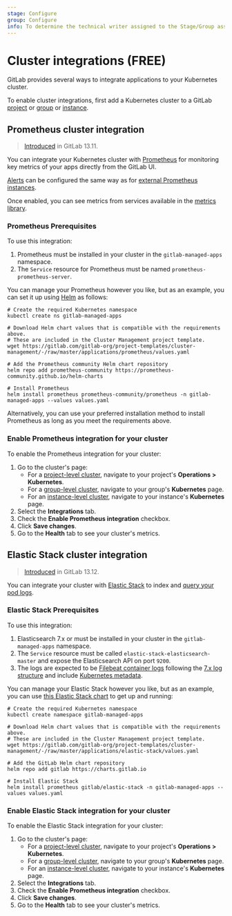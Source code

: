 ```yaml
---
stage: Configure
group: Configure
info: To determine the technical writer assigned to the Stage/Group associated with this page, see https://about.gitlab.com/handbook/engineering/ux/technical-writing/#assignments
---
```


# Cluster integrations **(FREE)**

GitLab provides several ways to integrate applications to your
Kubernetes cluster.

To enable cluster integrations, first add a Kubernetes cluster to a GitLab
[project](../project/clusters/add_remove_clusters.md) or
[group](../group/clusters/index.md#group-level-kubernetes-clusters) or
[instance](../instance/clusters/index.md).

## Prometheus cluster integration

> [Introduced](https://gitlab.com/gitlab-org/gitlab/-/merge_requests/55244) in GitLab 13.11.

You can integrate your Kubernetes cluster with
[Prometheus](https://prometheus.io/) for monitoring key metrics of your
apps directly from the GitLab UI.

[Alerts](../../operations/metrics/alerts.md) can be configured the same way as
for [external Prometheus instances](../../operations/metrics/alerts.md#external-prometheus-instances).

Once enabled, you can see metrics from services available in the
[metrics library](../project/integrations/prometheus_library/index.md).

### Prometheus Prerequisites

To use this integration:

1. Prometheus must be installed in your cluster in the `gitlab-managed-apps` namespace.
1. The `Service` resource for Prometheus must be named `prometheus-prometheus-server`.

You can manage your Prometheus however you like, but as an example, you can set
it up using [Helm](https://helm.sh/) as follows:

```shell
# Create the required Kubernetes namespace
kubectl create ns gitlab-managed-apps

# Download Helm chart values that is compatible with the requirements above.
# These are included in the Cluster Management project template.
wget https://gitlab.com/gitlab-org/project-templates/cluster-management/-/raw/master/applications/prometheus/values.yaml

# Add the Prometheus community Helm chart repository
helm repo add prometheus-community https://prometheus-community.github.io/helm-charts

# Install Prometheus
helm install prometheus prometheus-community/prometheus -n gitlab-managed-apps --values values.yaml
```

Alternatively, you can use your preferred installation method to install
Prometheus as long as you meet the requirements above.

### Enable Prometheus integration for your cluster

To enable the Prometheus integration for your cluster:

1. Go to the cluster's page:
      - For a [project-level cluster](../project/clusters/index.md), navigate to your project's
      **Operations > Kubernetes**.
      - For a [group-level cluster](../group/clusters/index.md), navigate to your group's
      **Kubernetes** page.
      - For an [instance-level cluster](../instance/clusters/index.md), navigate to your instance's
      **Kubernetes** page.
1. Select the **Integrations** tab.
1. Check the **Enable Prometheus integration** checkbox.
1. Click **Save changes**.
1. Go to the **Health** tab to see your cluster's metrics.

## Elastic Stack cluster integration

> [Introduced](https://gitlab.com/gitlab-org/gitlab/-/merge_requests/61077) in GitLab 13.12.

You can integrate your cluster with [Elastic
Stack](https://www.elastic.co/elastic-stack) to index and [query your pod
logs](../project/clusters/kubernetes_pod_logs.md).

### Elastic Stack Prerequisites

To use this integration:

1. Elasticsearch 7.x or must be installed in your cluster in the
   `gitlab-managed-apps` namespace.
1. The `Service` resource must be called `elastic-stack-elasticsearch-master`
   and expose the Elasticsearch API on port `9200`.
1. The logs are expected to be [Filebeat container logs](https://www.elastic.co/guide/en/beats/filebeat/7.x/filebeat-input-container.html)
   following the [7.x log structure](https://www.elastic.co/guide/en/beats/filebeat/7.x/exported-fields-log.html)
   and include [Kubernetes metadata](https://www.elastic.co/guide/en/beats/filebeat/7.x/add-kubernetes-metadata.html).

You can manage your Elastic Stack however you like, but as an example, you can
use [this Elastic Stack chart](https://gitlab.com/gitlab-org/charts/elastic-stack) to get up and
running:

```shell
# Create the required Kubernetes namespace
kubectl create namespace gitlab-managed-apps

# Download Helm chart values that is compatible with the requirements above.
# These are included in the Cluster Management project template.
wget https://gitlab.com/gitlab-org/project-templates/cluster-management/-/raw/master/applications/elastic-stack/values.yaml

# Add the GitLab Helm chart repository
helm repo add gitlab https://charts.gitlab.io

# Install Elastic Stack
helm install prometheus gitlab/elastic-stack -n gitlab-managed-apps --values values.yaml
```

### Enable Elastic Stack integration for your cluster

To enable the Elastic Stack integration for your cluster:

1. Go to the cluster's page:
      - For a [project-level cluster](../project/clusters/index.md), navigate to your project's
      **Operations > Kubernetes**.
      - For a [group-level cluster](../group/clusters/index.md), navigate to your group's
      **Kubernetes** page.
      - For an [instance-level cluster](../instance/clusters/index.md), navigate to your instance's
      **Kubernetes** page.
1. Select the **Integrations** tab.
1. Check the **Enable Prometheus integration** checkbox.
1. Click **Save changes**.
1. Go to the **Health** tab to see your cluster's metrics.
